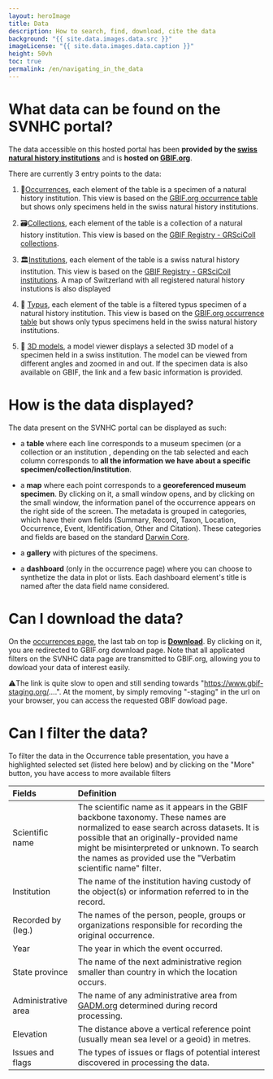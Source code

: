```yaml
---
layout: heroImage
title: Data
description: How to search, find, download, cite the data
background: "{{ site.data.images.data.src }}"
imageLicense: "{{ site.data.images.data.caption }}"
height: 50vh
toc: true
permalink: /en/navigating_in_the_data
---
```


# What data can be found on the SVNHC portal?
The data accessible on this hosted portal has been **provided by the [swiss natural history institutions](https://svnhc.hp.gbif-staging.org/institution/search)** and is **hosted on [GBIF.org](https://www.gbif.org/)**.

There are currently 3 entry points to the data:
1. 📍[Occurrences](https://svnhc.hp.gbif-staging.org/occurrence/search), each element of the table is a specimen of a natural history institution. This view is based on the [GBIF.org occurrence table](https://www.gbif.org/occurrence/search?occurrence_status=present&q=) but shows only specimens held in the swiss natural history institutions.

2. 🗃️[Collections](https://svnhc.hp.gbif-staging.org/collection/search), each element of the table is a collection of a natural history institution. This view is based on the [GBIF Registry - GRSciColl collections](https://registry.gbif.org/collection/search).

3. 🏛️[Institutions](https://svnhc.hp.gbif-staging.org/institution/search), each element of the table is a swiss natural history institution. This view is based on the [GBIF Registry - GRSciColl institutions](https://registry.gbif.org/institution/search). A map of Switzerland with all registered natural history instutions is also displayed

4. 🔖 [Typus](https://svnhc.hp.gbif-staging.org/occurrence/search?typeStatus=TYPE&typeStatus=TYPE_SPECIES&typeStatus=TYPE_GENUS&typeStatus=ALLOLECTOTYPE&typeStatus=ALLONEOTYPE&typeStatus=ALLOTYPE&typeStatus=COTYPE&typeStatus=EPITYPE&typeStatus=EXEPITYPE&typeStatus=EXHOLOTYPE&typeStatus=EXISOTYPE&typeStatus=EXLECTOTYPE&typeStatus=EXNEOTYPE&typeStatus=EXPARATYPE&typeStatus=EXSYNTYPE&typeStatus=EXTYPE&typeStatus=HAPANTOTYPE&typeStatus=HOLOTYPE&typeStatus=ICONOTYPE&typeStatus=ISOLECTOTYPE&typeStatus=ISOPARATYPE&typeStatus=ISONEOTYPE&typeStatus=ISOSYNTYPE&typeStatus=ISOTYPE&typeStatus=LECTOTYPE&typeStatus=NEOTYPE&typeStatus=PARALECTOTYPE&typeStatus=PARANEOTYPE&typeStatus=PARATYPE&typeStatus=PLASTOHOLOTYPE&typeStatus=PLASTOISOTYPE&typeStatus=PLASTOLECTOTYPE&typeStatus=PLASTONEOTYPE&typeStatus=PLASTOPARATYPE&typeStatus=PLASTOSYNTYPE&typeStatus=PLASTOTYPE&typeStatus=SECONDARYTYPE&typeStatus=SUPPLEMENTARYTYPE&typeStatus=SYNTYPE&typeStatus=TOPOTYPE&typeStatus=ORIGINALMATERIAL), each element of the table is a filtered typus specimen of a natural history institution. This view is based on the [GBIF.org occurrence table](https://www.gbif.org/occurrence/search?occurrence_status=present&q=) but shows only typus specimens held in the swiss natural history institutions.

5. 🔬 [3D models](https://svnhc.hp.gbif-staging.org/en/threeDmodels), a model viewer displays a selected 3D model of a specimen held in a swiss institution. The model can be viewed from different angles and zoomed in and out. If the specimen data is also available on GBIF, the link and a few basic information is provided.

# How is the data displayed?
The data present on the SVNHC portal can be displayed as such:
- a **table** where each line corresponds to a museum specimen (or a collection or an institution , depending on the tab selected and each column corresponds to **all the information we have about a specific specimen/collection/institution**.

- a **map** where each point corresponds to a **georeferenced museum specimen**. By clicking on it, a small window opens, and by clicking on the small window, the information panel of the occurrence appears on the right side of the screen. The metadata is grouped in categories, which have their own fields (Summary, Record, Taxon, Location, Occurrence, Event, Identification, Other and Citation). These categories and fields are based on the standard [Darwin Core](https://dwc.tdwg.org/).

- a **gallery** with pictures of the specimens.

- a **dashboard** (only in the occurrence page) where you can choose to synthetize the data in plot or lists. Each dashboard element's title is named after the data field name considered.

# Can I download the data?
On the [occurrences page](https://svnhc.hp.gbif-staging.org/occurrence/search), the last tab on top is [**Download**](https://svnhc.hp.gbif-staging.org/occurrence/search?view=DOWNLOAD). By clicking on it, you are redirected to GBIF.org download page. Note that all applicated filters on the SVNHC data page are transmitted to GBIF.org, allowing you to dowload your data of interest easily.

⚠️The link is quite slow to open and still sending towards "https://www.gbif-staging.org/....". At the moment, by simply removing "-staging" in the url on your browser, you can access the requested GBIF dowload page.

# Can I filter the data?
To filter the data in the Occurrence table presentation, you have a highlighted selected set (listed here below) and by clicking on the "More" button, you have access to more available filters

| Fields | Definition |
| :------------- |:-------------|
| Scientific name       | The scientific name as it appears in the GBIF backbone taxonomy. These names are normalized to ease search across datasets. It is possible that an originally-provided name might be misinterpreted or unknown. To search the names as provided use the "Verbatim scientific name" filter.     |
| Institution      | The name of the institution having custody of the object(s) or information referred to in the record.     |
| Recorded by (leg.)      | The names of the person, people, groups or organizations responsible for recording the original occurrence.     |
| Year      | The year in which the event occurred.     |
| State province      | The name of the next administrative region smaller than country in which the location occurs.     |
| Administrative area      | The name of any administrative area from [GADM.org](https://gadm.org/) determined during record processing.     |
| Elevation      | The distance above a vertical reference point (usually mean sea level or a geoid) in metres.     |
| Issues and flags      | The types of issues or flags of potential interest discovered in processing the data.     |


<html lang="en">
<head>
  <meta charset="UTF-8">
  <meta name="viewport" content="width=device-width, initial-scale=1.0">
  <title>Back to Top Button</title>
  <style>
    /* Style for the Back to Top Button */
    #back-to-top {
      position: fixed;
      bottom: 40px;
      right: 120px;
      display: none;
      background-color: #fa5e97;
      color: white;
      text-align: center;
      padding: 5px;
      border-radius: 5px;
      font-size: 18px;
      cursor: pointer;
      z-index: 1000;
      width: 70px; /* Width for the rectangle */
      height: 50px; /* Height for the rectangle */
      line-height: 40px;
    }

    #back-to-top:hover {
      background-color: #fa5e97;
    }
  </style>
</head>

<body>

  <!-- Back to Top Button -->
  <a id="back-to-top" href="#" title="Back to top">Up</a>

  <script>
    // Show or hide the button when scrolling
    window.onscroll = function() {
      scrollFunction();
    };

    function scrollFunction() {
      var backToTopButton = document.getElementById("back-to-top");
      if (document.body.scrollTop > 20 || document.documentElement.scrollTop > 20) {
        backToTopButton.style.display = "block";
      } else {
        backToTopButton.style.display = "none";
      }
    }

    // Scroll to the top when the button is clicked
    document.getElementById("back-to-top").addEventListener("click", function(event) {
      event.preventDefault();
      document.body.scrollTop = 0; // For Safari
      document.documentElement.scrollTop = 0; // For Chrome, Firefox, IE, and Opera
    });
  </script>

</body>
</html>
